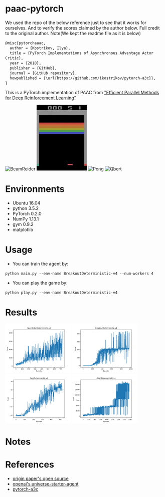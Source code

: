 # paac-pytorch
We used the repo of the below reference just to see that it works for ourselves. And to verify the scores claimed by the author below. Full credit to the original author. Note(We kept the readme file as it is below)

    @misc{pytorchaaac,
      author = {Kostrikov, Ilya},
      title = {PyTorch Implementations of Asynchronous Advantage Actor Critic},
      year = {2018},
      publisher = {GitHub},
      journal = {GitHub repository},
      howpublished = {\url{https://github.com/ikostrikov/pytorch-a3c}},
    }
    
This is a PyTorch implementation of PAAC from ["Efficient Parallel Methods for Deep Reinforcement Learning"](https://arxiv.org/abs/1705.04862)

![BeamReider](./assets/BeamRider.gif)  ![Breakout](./assets/Breakout.gif)  ![Pong](./assets/Pong.gif)  ![Qbert](./assets/Qbert.gif)

# Environments
- Ubuntu 16.04
- python 3.5.2
- PyTorch 0.2.0
- NumPy 1.13.1
- gym 0.9.2
- matplotlib

# Usage
- You can train the agent by:

```
python main.py --env-name BreakoutDeterministic-v4 --num-workers 4
```

- You can play the game by:
```
python play.py --env-name BreakoutDeterministic-v4
```

# Results
<p float="first 4 envs">
  <img src="./assets/BeamRider.png" width="210" heigh="150">
  <img src="./assets/Breakout.png" width="210" heigh="150">
  <img src="./assets/Pong.png" width="210" heigh="150">
  <img src="./assets/Qbert.png" width="210" heigh="150">
</p>

# Notes



# References

- [origin paper's open source](https://github.com/Alfredvc/paac)
- [openai's universe-starter-agent](https://github.com/openai/universe-starter-agent)
- [pytorch-a3c](https://github.com/ikostrikov/pytorch-a3c)

